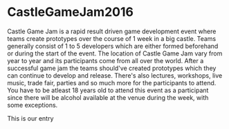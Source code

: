 # CastleGameJam2016
Castle Game Jam is a rapid result driven game development event where teams create prototypes over the course of 1 week in a big castle. Teams generally consist of 1 to 5 developers which are either formed beforehand or during the start of the event. The location of Castle Game Jam vary from year to year and its participants come from all over the world. After a successful game jam the teams should've created prototypes which they can continue to develop and release. There's also lectures, workshops, live music, trade fair, parties and so much more for the participants to attend. You have to be atleast 18 years old to attend this event as a participant since there will be alcohol available at the venue during the week, with some exceptions.

This is our entry
